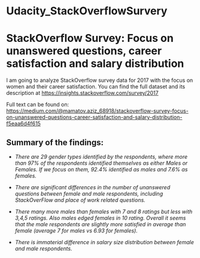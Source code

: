 # Udacity_StackOverflowSurvery
# StackOverflow Survey: Focus on unanswered questions, career satisfaction and salary distribution

I am going to analyze StackOverflow survey data for 2017 with the focus on women and their career satisfaction. You can find the full dataset and its description at https://insights.stackoverflow.com/survey/2017

Full text can be found on: https://medium.com/@mamatov.aziz_68918/stackoverflow-survey-focus-on-unanswered-questions-career-satisfaction-and-salary-distribution-f5eaa6d4f615

## Summary of the findings:

* *There are 29 gender types identified by the respondents, where more than 97% of the respondents identified themselves as either Males or Females. If we focus on them, 92.4% identified as males and 7.6% as females.*

* *There are significant differences in the number of unanswered questions between female and male respondents, including StackOverFlow and place of work related questions.*

* *There many more males than females with 7 and 8 ratings but less with 3,4,5 ratings. Also males edged females in 10 rating. Overall it seems that the male respondents are slightly more satisfied in average than female (average 7 for males vs 6.93 for females).*

*  *There is immaterial difference in salary size distribution between female and male respondents.*
